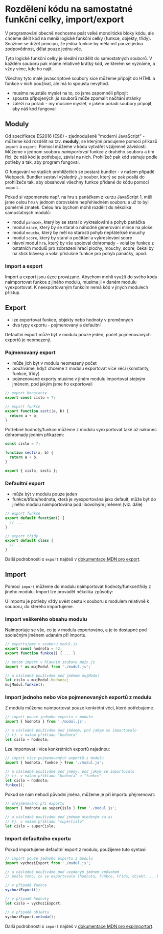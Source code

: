 # Rozdělení kódu na samostatné funkční celky, import/export

V programování obecně nechceme psát velké monolitické bloky kódu, ale chceme dělit kód na menší logické funkční celky (funkce, objekty, třídy). Snažíme se držet principu, že jedna funkce by měla mít pouze jednu zodpovědnost, dělat pouze jednu věc.

Tyto logické funkční celky je ideální rozdělit do samostatných souborů. V každém souboru pak máme relativně krátký kód, ve kterém se vyznáme, a vždy víme, kde ho najít.

Všechny tyto malé javascriptové soubory sice můžeme připojit do HTML a funkce v nich používat, ale má to spoustu nevýhod.

* musíme neustále myslet na to, co jsme zapomněli připojit
* spousta připojených *.js* souborů může zpomalit načítání stránky
* záleží na pořadí - my musíme myslet, v jakém pořadí soubory připojit, aby náš kód fungoval

## Moduly

Od specifikace ES2016 (ES6) - zjednodušeně "moderní JavaScript" - můžeme kód rozdělit na tzv. **moduly**, se kterými pracujeme pomocí příkazů `import` a `export`. Pomocí můžeme v kódu vytvářet vzájemné závislosti. Můžeme v jednom souboru *naimportovat* funkce z druhého souboru a tím říci, že náš kód je potřebuje, závisí na nich. Prohlížeč pak kód stahuje podle potřeby a tak, aby program fungoval.

O fungování ve staších prohlížečích se postará bundler - v našem případě Webpack. Bundler sestaví výsledný *.js* soubor, který se pak posílá do prohlížeče tak, aby obsahoval všechny funkce přidané do kódu pomocí `import`.

Pokud si vzpomenete např. na hru s panáčkem z kurzu JavaScript 1, měli jsme celou hru v jednom obrovském nepřehledném souboru a už to byl poměrně zmatek. Celou hru bychom mohli rozdělit do několika samostatných modulů:

* modul `panacek`, který by se staral o vykreslování a pohyb panáčka
* modul `mince`, který by se staral o náhodné generování mince na ploše
* modul `moucha`, který by měl na starosti pohyb nepřátelksé mouchy
* modul `score`, který by staral o počítání a vykreslování score
* hlavní modul `hra`, který by vše spojoval dohromady - volal by funkce z ostatních modulů pro zobrazení hrací plochy, mouchy, score; čekal by na stisk klávesy a volal příslušné funkce pro pohyb panáčky, apod.

### Import a export

Import a export jsou úzce provázané. Abychom mohli využít do svého kódu naimportovat funkce z jiného modulu, musíme ji v daném modulu vyexportovat. K neexportovaným funkcím nemá kód v jiných modulech přístup.

## Export

* lze exportovat funkce, objekty nebo hodnoty v proměnných
* dva typy exportu - pojmenovaný a defaultní

Defaultní export může být v modulu pouze jeden, počet pojmenovaných exportů je neomezený.

### Pojmenovaný export

* může jich být v modulu neomezený počet
* používáme, když chceme z modulu exportovat více věcí (konstanty, funkce, třídy)
* pojmenované exporty musíme v jiném modulu importovat stejným jménem, pod jakým jsme ho exportovali

```javascript
// export konstanty
export const cislo = 7;

// export funkce
export function secti(a, b) {
  return a + b;
}
```

Potřebné hodnoty/funkce můžeme z modulu vyexportovat také až nakonec dohromady jedním příkazem:

```javascript
const cislo = 7;

function secti(a, b) {
  return a + b;
}

export { cislo, secti };
```

### Defaultní export

* může být v modulu pouze jeden
* funkce/třída/hodnota, která je vyexportována jako default, může být do jiného modulu naimportována pod libovolným jménem (viz. dále)

```javascript
// export funkce
export default function() {
  // ...
}
```

```javascript
// export třídy
export default class {
  // ...
}
```


Další podrobnosti o `export` najdeš v [dokumentace MDN pro export](https://developer.mozilla.org/en-US/docs/Web/JavaScript/Reference/Statements/export).


## Import

Pomocí `import` můžeme do modulu naimportovat hodnoty/funkce/třídy z jiného modulu. Import lze provádět několika způsoby:

U importu je potřeby vždy uvést cestu k souboru s modulem relativně k souboru, do kterého importujeme.

### Import veškerého obsahu modulu

Naimportuje se vše, co je v modulu exportováno, a je to dostupné pod společným jménem udaném při importu.

```javascript
// exportujeme v souboru modul.js
export const hodnota = 42;
export function funkce() { ... }
```

```javascript
// potom import v hlavním souboru main.js
import * as mujModul from './modul.js';

// a následně používáme pod jménem mujModul
let cislo = mujModul.hodnota;
mujModul.funkce();
```

### Import jednoho nebo více pojmenovaných exportů z modulu

Z modulu můžeme naimportovat pouze konkrétní věci, které potřebujeme.

```javascript
// import pouze jednoho exportu z modulu
import { hodnota } from './modul.js';

// a následně používáme pod jménem, pod jakým se importovalo
// tj. v našem příkladu "hodnota"
let cislo = hodnota;
```

Lze importovat i více konkrétních exportů najednou:

```javascript
// import více pojmenovaných exportů z modulu
import { hodnota, funkce } from './modul.js';

// a následně používáme pod jmény, pod jakým se importovalo
// tj. v našem příkladu "hodnota" a "funkce"
let cislo = hodnota;
funkce();
```

Pokud se nám nehodí původní jména, můžeme je při importu přejmenovat:

```javascript
// přejmenování při exportu
import { hodnota as superCislo } from './modul.js';

// a následně používáme pod jménem uvedeným za as
// tj. v našem příkladu "superCislo"
let cislo = superCislo;
```

### Import defaultního exportu

Pokud importujeme defaultní export z modulu, použijeme tuto syntaxi:

```javascript
// import pouze jednoho exportu z modulu
import vychoziExport from './modul.js';

// a následně používáme pod uvedeným jménem způsobem
// podle toho, co se exportovalo (hodnota, funkce, třída, objekt, ...)

// v případě funkce
vychoziExport();

// v případě hodnoty
let cislo = vychoziExport;

// v případě objektu
vychoziExport.metoda();
```

Další podrobnosti o `import` najdeš v [dokumentace MDN pro expimportort](https://developer.mozilla.org/en-US/docs/Web/JavaScript/Reference/Statements/import).

